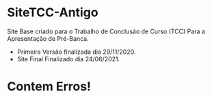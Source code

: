 # SiteTCC-Antigo

Site Base criado para o Trabalho de Conclusão de Curso (TCC) Para a Apresentação de Pré-Banca. 

- Primeira Versão finalizada dia 29/11/2020.
- Site Final Finalizado dia 24/06/2021.

# Contem Erros!
